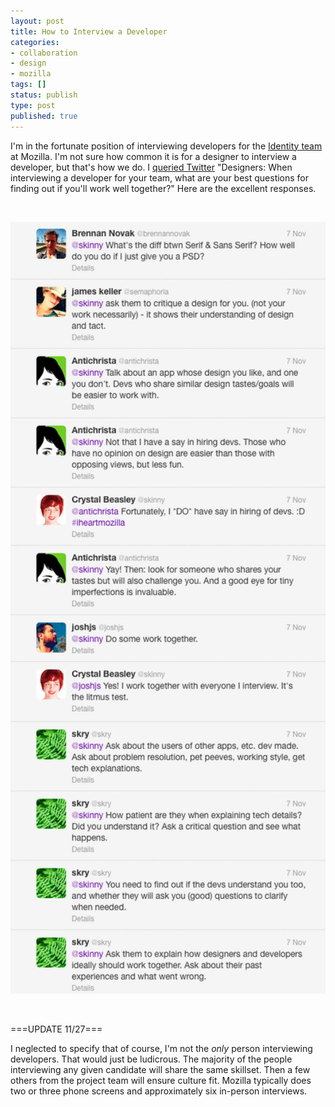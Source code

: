 ```yaml
---
layout: post
title: How to Interview a Developer
categories:
- collaboration
- design
- mozilla
tags: []
status: publish
type: post
published: true
---
```

I'm in the fortunate position of interviewing developers for the <a title="Code Talks and Designers Don’t Speak the Language" href="http://identity.mozilla.com/" target="_blank">Identity team</a> at Mozilla. I'm not sure how common it is for a designer to interview a developer, but that's how we do. I <a title="twitter status" href="https://twitter.com/skinny/status/266233924286550016">queried Twitter</a> "Designers: When interviewing a developer for your team, what are your best questions for finding out if you'll work well together?" Here are the excellent responses.

&nbsp;

<a href="/img/interviewing-devs.png"><img class="alignnone size-full wp-image-1004" title="interviewing-devs" src="/img/interviewing-devs.png" alt="twitter replies" width="511" height="1235" /></a>

&nbsp;

===UPDATE 11/27===

I neglected to specify that of course, I'm not the *only* person interviewing developers. That would just be ludicrous. The majority of the people interviewing any given candidate will share the same skillset. Then a few others from the project team will ensure culture fit. Mozilla typically does two or three phone screens and approximately six in-person interviews.
